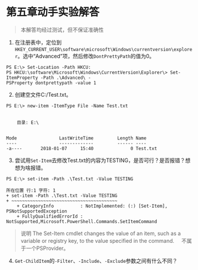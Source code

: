 # 第五章动手实验解答
> 本解答均经过测试，但不保证准确性

1. 在注册表中，定位到`HKEY_CURRENT_USER\software\microsoft\Windows\currentversion\explorer`。选中“Advanced”项，然后修改`DontPrettyPath`的值为0。
```
PS E:\> Set-Location -Path HKCU:
PS HKCU:\software\Microsoft\Windows\CurrentVersion\Explorer\> Set-ItemProperty -Path .\Advanced\ -
PSProperty dontprettypath -value 1
```

2. 创建空文件C:/Test.txt。
```
PS E:\> new-item -ItemType File -Name Test.txt


    目录: E:\


Mode                LastWriteTime         Length Name
----                -------------         ------ ----
-a----       2018-01-07     15:40              0 Test.txt
```

3. 尝试用`Set-Item`去修改Test.txt的内容为TESTING，是否可行？是否报错？想想为啥报错。
```
PS E:\> set-item -Path .\Test.txt -Value TESTING

所在位置 行:1 字符: 1
+ set-item -Path .\Test.txt -Value TESTING
+ ~~~~~~~~~~~~~~~~~~~~~~~~~~~~~~~~~~~~~~~~
    + CategoryInfo          : NotImplemented: (:) [Set-Item], PSNotSupportedException
    + FullyQualifiedErrorId : NotSupported,Microsoft.PowerShell.Commands.SetItemCommand
```
> 说明
    The Set-Item cmdlet changes the value of an item, such as a variable or registry key, to the
    value specified in the command.
    
不属于一个PSProvider。

4. `Get-ChildItem`的`-Filter`、`-Include`、`-Exclude`参数之间有什么不同？
